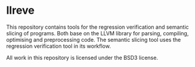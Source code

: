 # llreve

This repository contains tools for the regression verification and semantic slicing of programs.
Both base on the LLVM library for parsing, compiling, optimising and preprocessing code.
The semantic slicing tool uses the regression verification tool in its workflow.

All work in this repository is licensed under the BSD3 license.
